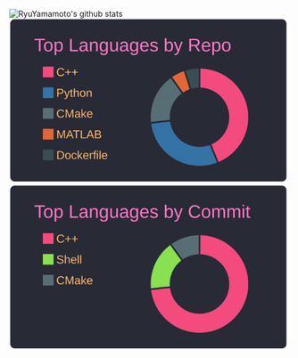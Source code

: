 ![RyuYamamoto's github stats](https://github-readme-stats.vercel.app/api?username=RyuYamamoto)
[![](https://raw.githubusercontent.com/RyuYamamoto/RyuYamamoto/master/profile-summary-card-output/dracula/1-repos-per-language.svg)](https://github.com/vn7n24fzkq/github-profile-summary-cards)
[![](https://raw.githubusercontent.com/RyuYamamoto/RyuYamamoto/master/profile-summary-card-output/dracula/2-most-commit-language.svg)](https://github.com/vn7n24fzkq/github-profile-summary-cards)
